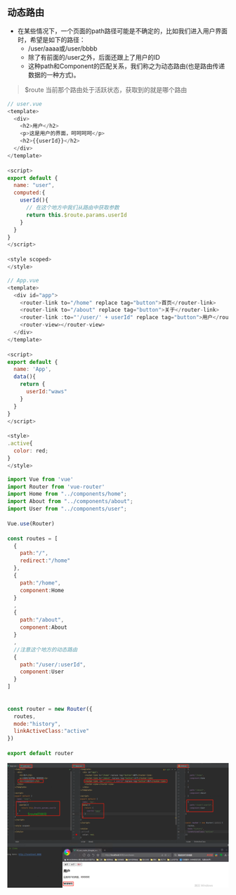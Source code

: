 ## 动态路由

- 在某些情况下，一个页面的path路径可能是不确定的，比如我们进入用户界面时，希望是如下的路径：
  - /user/aaaa或/user/bbbb
  - 除了有前面的/user之外，后面还跟上了用户的ID
  - 这种path和Component的匹配关系，我们称之为动态路由(也是路由传递数据的一种方式)。

> $route 当前那个路由处于活跃状态，获取到的就是哪个路由

```js
// user.vue
<template>
  <div>
    <h2>用户</h2>
    <p>这是用户的界面，呵呵呵呵</p>
    <h2>{{userId}}</h2>
  </div>
</template>

<script>
export default {
  name: "user",
  computed:{
    userId(){
      // 在这个地方中我们从路由中获取参数
      return this.$route.params.userId
    }
  }
}
</script>

<style scoped>
</style>
```

```js
// App.vue
<template>
  <div id="app">
    <router-link to="/home" replace tag="button">首页</router-link>
    <router-link to="/about" replace tag="button">关于</router-link>
    <router-link :to="'/user/' + userId" replace tag="button">用户</router-link>
    <router-view></router-view>
  </div>
</template>

<script>
export default {
  name: 'App',
  data(){
    return {
      userId:"waws"
    }
  }
}
</script>

<style>
.active{
  color: red;
}
</style>
```

```js
import Vue from 'vue'
import Router from 'vue-router'
import Home from "../components/home";
import About from "../components/about";
import User from "../components/user";

Vue.use(Router)

const routes = [
  {
    path:"/",
    redirect:"/home"
  },
  {
    path:"/home",
    component:Home
  }
  ,
  {
    path:"/about",
    component:About
  }
  ,
  //注意这个地方的动态路由
  {
    path:"/user/:userId",
    component:User
  }
]


const router = new Router({
  routes,
  mode:"history",
  linkActiveClass:"active"
})

export default router
```

![企业微信截图_20210908103904](images/企业微信截图_20210908103904.png)







